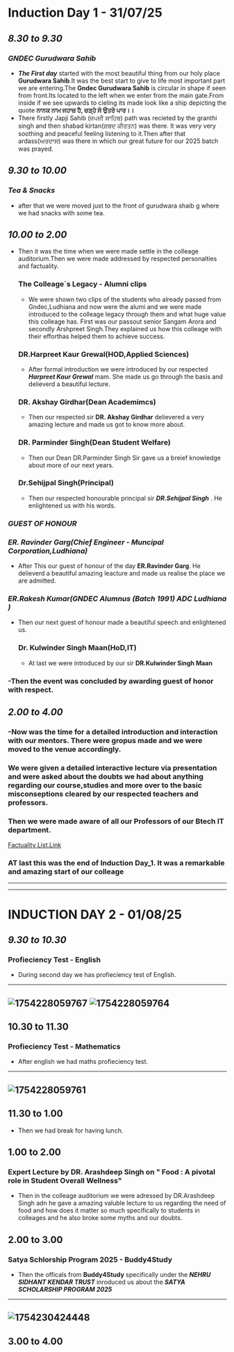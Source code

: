 #  **Induction Day 1 - 31/07/25**
## ***8.30 to 9.30***
### ***GNDEC Gurudwara Sahib*** 
- ***The First day*** started with the most beautiful thing from our holy place **Gurudwara Sahib**.It was the best start to give to life most important part we are entering.The **Gndec Gurudwara Sahib** is circular in shape if seen from front.Its located to the left when we enter from the main gate.From inside if we see upwards to cieling its made look like a ship depicting the quote **ਨਾਨਕ ਨਾਮ ਜਹਾਜ਼ ਹੈ, ਚੜ੍ਹੇ ਸੋ ਉਤਰੇ ਪਾਰ।।**
 - There firstly Japji Sahib (ਜਪਜੀ ਸਾਹਿਬ) path was recieted by the granthi singh and then shabad kirtan(ਸ਼ਬਦ ਕੀਰਤਨ) was there. It was very very soothing and peaceful feeling listening to it.Then after that ardass(ਅਰਦਾਸ) was there in which our great future for our 2025 batch was prayed.

## ***9.30 to 10.00***
### ***Tea & Snacks***
- after that we were moved just to the front of gurudwara shaib g where we had snacks with some tea.
## ***10.00 to 2.00*** 
- Then it was the time when we were made settle in the colleage auditorium.Then we were made addressed by respected personalties and factuality.
  ### **The Colleage`s Legacy - Alumni clips**
  - We were shown two clips of the students who already passed from Gndec,Ludhiana and now were the alumi and we were made introduced to the colleage legacy through them and what huge value this colleage has. First was our passout senior Sangam Arora and secondly Arshpreet Singh.They explained us how this colleage with their efforthas helped them to achieve success.
  ### **DR.Harpreet Kaur Grewal(HOD,Applied Sciences)**
  - After formal introduction we were introduced by our respected ***Harpreet Kaur Grewal*** mam. She made us go through the basis and delieverd a beautiful lecture.
  ### **DR. Akshay Girdhar(Dean Academimcs)**
  - Then our respected sir **DR. Akshay Girdhar** delievered a very amazing lecture and made us got to know more about.
  ### **DR. Parminder Singh(Dean Student Welfare)**
  - Then our Dean DR.Parminder Singh Sir gave us a breief knowledge about more of our next years.
  ### **Dr.Sehijpal Singh(Principal)**
  - Then our respected honourable principal sir ***DR.Sehijpal Singh*** . He enlightened us with his words.
### ***GUEST OF HONOUR***
### ***ER. Ravinder Garg(Chief Engineer - Muncipal Corporation,Ludhiana)***
- After This our guest of honour of the day **ER.Ravinder Garg**. He delieverd a beautiful amazing leacture and made us realise the place we are admitted.
 ### ***ER.Rakesh Kumar(GNDEC Alumnus (Batch 1991) ADC Ludhiana )***
 - Then our next guest of honour made a beautiful speech and enlightened us.
    ### **Dr. Kulwinder Singh Maan(HoD,IT)**
   - At last we were introduced by our sir **DR.Kulwinder Singh Maan**
### -Then the event was concluded by awarding guest of honor with respect.


## ***2.00 to 4.00***
### -Now was the time for a detailed introduction and interaction with our mentors. There were gropus made and we were moved to the venue accordingly.
### We were given a detailed interactive lecture via presentation and were asked about the doubts we had about anything regarding our course,studies and more over to the basic misconseptions cleared by our respected teachers and professors.

### Then we were made aware of all our Professors of our Btech IT department.
[Factuality List.Link](https://gndec.ac.in/faculty/?deptt=21)

### **AT last this was the end of Induction Day_1. It was a remarkable and amazing start of our colleage**
---
---
# INDUCTION DAY 2 - 01/08/25
## ***9.30 to 10.30***
### **Profieciency Test - English**
- During second day we has profieciency test of English.
---
![1754228059767](https://github.com/user-attachments/assets/320ddaae-f734-417f-9dc9-087ffbd061b3)
![1754228059764](https://github.com/user-attachments/assets/e26e85e3-0302-489e-a295-d49f53aa5933)
---
## **10.30 to 11.30**
### **Profieciency Test - Mathematics**
- After english we had maths profieciency test.
---
![1754228059761](https://github.com/user-attachments/assets/b0ffe1af-6ee4-4a06-beac-ffa936cebac5)
---
## 11.30 to 1.00 
- Then we had break for having lunch.
## 1.00 to 2.00
### Expert Lecture by DR. Arashdeep Singh on " Food : A pivotal role in Student Overall Wellness"
- Then in the colleage auditorium we were adressed by DR.Arashdeep Singh adn he gave a amazing valuble lecture to us regarding the need of food and how does it matter so much specifically to students in colleages and he also broke some myths and our doubts.
## 2.00 to 3.00
### Satya Schlorship Program 2025 - Buddy4Study
- Then the officals from **Buddy4Study** specifically under the ***NEHRU SIDHANT KENDAR TRUST*** inroduced us about the ***SATYA SCHOLARSHIP PROGRAM 2025***
---
  ![1754230424448](https://github.com/user-attachments/assets/641d8b13-3f45-4112-83b8-14c5fc7d30e0)
---
## 3.00 to 4.00

